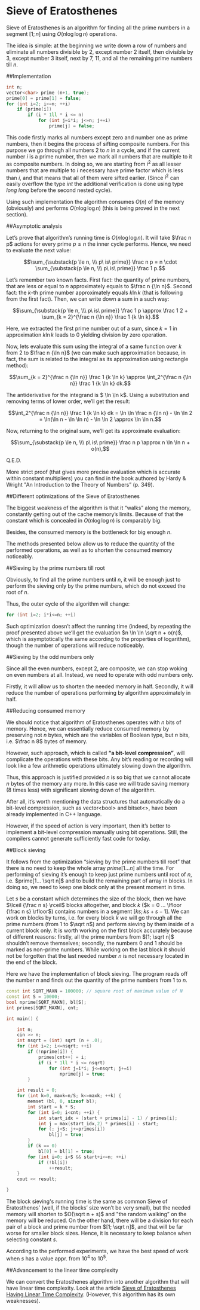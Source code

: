 <!--?title Sieve of Eratosthenes -->

# Sieve of Eratosthenes

Sieve of Eratosthenes is an algorithm for finding all the prime numbers in a segment $[1;n]$ using $O(n \log \log n)$ operations.

The idea is simple: at the beginning we write down a row of numbers and eliminate all numbers divisible by 2, except number 2 itself,  then divisible by 3, except number 3 itself, next by 7, 11, and all the remaining prime numbers till $n$.

##Implementation

````cpp
int n;
vector<char> prime (n+1, true);
prime[0] = prime[1] = false;
for (int i=2; i<=n; ++i)
    if (prime[i])
        if (i * 1ll * i <= n)
            for (int j=i*i; j<=n; j+=i)
                prime[j] = false;
````

This code firstly marks all numbers except zero and number one as prime numbers, then it begins the process of sifting composite numbers. For this purpose we go through all numbers $2$ to $n$ in a cycle, and if the current number $i$ is a prime number, then we mark all numbers that are multiple to it as composite numbers.
In doing so, we are starting from $i^2$ as all lesser numbers that are multiple to $i$ necessary have prime factor which is less than $i$, and that means that all of them were sifted earlier. (Since $i^2$ can easily overflow the type $int$ the additional verification is done using type $long \ long$ before the second nested cycle).

Using such implementation the algorithm consumes $O(n)$ of the memory (obviously) and performs $O(n \log \log n)$ (this is being proved in the next section).

##Asymptotic analysis

Let’s prove that algorithm’s running time is $O(n \log \log n)$. It will take $\frac n p$ actions for every prime $p \le n$ the inner cycle performs. Hence, we need to evaluate the next value:

$$\sum_{\substack{p \le n, \\\ p\ is\ prime}} \frac n p = n \cdot \sum_{\substack{p \le n, \\\ p\ is\ prime}} \frac 1 p.$$

Let’s remember two known facts. First fact: the quantity of prime numbers, that are less or equal to $n$ approximately equals to $\frac n {\ln n}$. Second fact: the $k$-th prime number approximately equals $k \ln k$ (that is following from the first fact). Then, we can write down a sum in a such way:

$$\sum_{\substack{p \le n, \\\ p\ is\ prime}} \frac 1 p \approx \frac 1 2 + \sum_{k = 2}^{\frac n {\ln n}} \frac 1 {k \ln k}.$$

Here, we extracted the first prime number out of a sum, since $k = 1$ in approximation $k \ln k$  leads to $0$ yielding division by zero operation.

Now, lets evaluate this sum using the integral of a same function over $k$ from $2$ to $\frac n {\ln n}$ (we can make such approximation because, in fact, the sum is related to the integral as its approximation using rectangle method):

$$\sum_{k = 2}^{\frac n {\ln n}} \frac 1 {k \ln k} \approx \int_2^{\frac n {\ln n}} \frac 1 {k \ln k} dk.$$

The antiderivative for the integrand is  $ \ln \ln k$. Using a substitution and removing terms of lower order, we’ll get the result:

$$\int_2^{\frac n {\ln n}} \frac 1 {k \ln k} dk = \ln \ln \frac n {\ln n} - \ln \ln 2 = \ln(\ln n - \ln \ln n) - \ln \ln 2 \approx \ln \ln n.$$

Now, returning to the original sum, we’ll get its approximate evaluation:

$$\sum_{\substack{p \le n, \\\ p\ is\ prime}} \frac n p \approx n \ln \ln n + o(n),$$

Q.E.D.

More strict proof (that gives more precise evaluation which is accurate within constant multipliers) you can find in the book authored by Hardy & Wright "An Introduction to the Theory of Numbers” (p. 349).

##Different optimizations of the Sieve of Eratosthenes

The biggest weakness of the algorithm is that it “walks” along the memory, constantly getting out of the cache memory’s limits. Because of that the constant which is concealed in $O(n \log \log n)$ is comparably big.

Besides, the consumed memory is the bottleneck for big enough $n$.

The methods presented below allow us to reduce the quantity of the performed operations, as well as to shorten the consumed memory noticeably.

##Sieving by the prime numbers till root

Obviously, to find all the prime numbers until $n$, it will be enough just to perform the sieving only by the prime numbers, which do not exceed the root of $n$.

Thus, the outer cycle of the algorithm will change:

````cpp
for (int i=2; i*i<=n; ++i)
````

Such optimization doesn’t affect the running time (indeed, by repeating the proof presented above we’ll get the evaluation         $n \ln \ln \sqrt n + o(n)$, which is asymptotically the same according to the properties of logarithm), though the number of operations will reduce noticeably.

##Sieving by the odd numbers only

Since all the even numbers, except $2$, are composite, we can stop woking on even numbers at all. Instead, we need to operate with odd numbers only.

Firstly, it will allow us to shorten the needed memory in half. Secondly, it will reduce the number of operations performing by algorithm approximately in half.

##Reducing consumed memory

We should notice that algorithm of Eratosthenes operates with $n$ bits of memory. Hence, we can essentially reduce consumed memory by preserving not $n$ bytes, which are the variables of Boolean type, but $n$ bits, i.e. $\frac n 8$ bytes of memory.

However, such approach, which is called **“a bit-level compression”**, will complicate the operations with these bits. Any bit’s reading or recording will look like a few arithmetic operations ultimately slowing down the algorithm.

Thus, this approach is justified provided $n$ is so big that we cannot allocate $n$ bytes of the memory any more. In this case we will trade saving memory ($8$ times less) with significant slowing down of the algorithm.

After all, it’s worth mentioning the data structures that automatically do a bit-level compression, such as vector<bool\> and bitset<\>, have been already implemented in C++ language.

However, if the speed of action is very important, then it’s better to implement a bit-level compression manually using bit operations. Still, the compilers cannot generate sufficiently fast code for today.

##Block sieving

It follows from the optimization “sieving by the prime numbers till root” that there is no need to keep the whole array $prime[1…n]$ all the time. For performing of sieving  it’s enough to keep just prime numbers until root of $n$, i.e. $prime[1… \sqrt n]$ and to build the remaining part of array in blocks. In doing so, we need to keep one block only at the present moment in time.

Let $s$ be a constant which determines the size of the block, then we have $\lceil {\frac n s} \rceil$ blocks altogether, and block $k$ ($k = 0 … \lfloor {\frac n s} \rfloor$) contains numbers in a segment $[ks; ks + s - 1]$.  We can work on blocks by turns, i.e. for every block $k$ we will go through all the prime numbers (from $1$ to $\sqrt n$) and perform sieving by them inside of a current block only. It is worth working on the first block accurately because of different reasons: firstly, all the prime numbers from $[1; \sqrt n]$  shouldn’t remove themselves; secondly, the numbers $0$ and $1$ should be marked as non-prime numbers. While working on the last block it should not be forgotten that the last needed number $n$ is not necessary located in the end of the block.

Here we have the implementation of block sieving. The program reads off the number $n$ and finds out the quantity of the prime numbers from $1$ to $n$.

````cpp
const int SQRT_MAXN = 100000; // square root of maximum value of N
const int S = 10000;
bool nprime[SQRT_MAXN], bl[S];
int primes[SQRT_MAXN], cnt;

int main() {

    int n;
    cin >> n;
    int nsqrt = (int) sqrt (n + .0);
    for (int i=2; i<=nsqrt; ++i)
        if (!nprime[i]) {
            primes[cnt++] = i;
            if (i * 1ll * i <= nsqrt)
                for (int j=i*i; j<=nsqrt; j+=i)
                    nprime[j] = true;
        }

    int result = 0;
    for (int k=0, maxk=n/S; k<=maxk; ++k) {
        memset (bl, 0, sizeof bl);
        int start = k * S;
        for (int i=0; i<cnt; ++i) {
            int start_idx = (start + primes[i] - 1) / primes[i];
            int j = max(start_idx,2) * primes[i] - start;
            for (; j<S; j+=primes[i])
                bl[j] = true;
        }
        if (k == 0)
            bl[0] = bl[1] = true;
        for (int i=0; i<S && start+i<=n; ++i)
            if (!bl[i])
                ++result;
    }
    cout << result;

}
````

The block sieving's running time is the same as common Sieve of Eratosthenes’ (well, if the blocks’ size won’t be very small), but the needed memory will shorten to $O(\sqrt n + s)$ and "the random walking” on the memory will be reduced. On the other hand, there will be a division for each pair of a block and prime number from $[1; \sqrt n]$, and that will be far worse for smaller block sizes. Hence, it is necessary to keep balance when selecting constant $s$.

According to the performed experiments, we have the best speed of work when $s$ has a value appr. from $10^4$ to $10^5$.

##Advancement to the linear time complexity

We can convert the Eratosthenes algorithm into another algorithm that will have linear time complexity. Look at the article [Sieve of Eratosthenes Having Linear Time Complexity](./prime-sieve-linear.html). (However, this algorithm has its own weaknesses).
